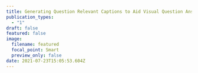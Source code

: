 ```yaml
---
title: Generating Question Relevant Captions to Aid Visual Question Answering
publication_types:
  - "1"
draft: false
featured: false
image:
  filename: featured
  focal_point: Smart
  preview_only: false
date: 2021-07-23T15:05:53.604Z
---
```

